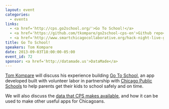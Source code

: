 ```yaml
---
layout: event
categories: 
  - events
links:
  - <a href='http://cps.go2school.org/'>Go To School!</a>
  - <a href='https://github.com/tkompare/go2school-cps-en'>Github repo</a>
  - <a href='http://www.smartchicagocollaborative.org/hack-night-live-go-to-school-and-cps-data/'>Hack Night Live&#58; Go To School and CPS Data - Smart Chicago</a>
title: Go To School!
speakers: Tom Kompare
date: 2013-09-03T18:00:00-05:00
event_id: 72
sponsor: <a href='http://datamade.us'>DataMade</a>
---
```


<p><a href='https://twitter.com/tomkompare'>Tom Kompare</a> will discuss his experience building <a href='http://cps.go2school.org/'>Go To School</a>, an app developed built with volunteer labor in partnership with <a href='http://cps.edu/Pages/home.aspx'>Chicago Public Schools</a> to help parents get their kids to school safely and on time.</p><p>We will also discuss the <a href='https://data.cityofchicago.org/browse?q=cps&sortBy=relevance&utf8=%E2%9C%93'>data that CPS makes available</a>, and how it can be used to make other useful apps for Chicagoans.</p>
